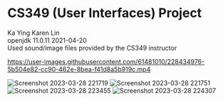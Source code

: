 # CS349 (User Interfaces) Project
Ka Ying Karen Lin<br/>
openjdk 11.0.11 2021-04-20<br/>
Used sound/image files provided by the CS349 instructor

https://user-images.githubusercontent.com/61481010/228434976-5b504e82-cc90-462e-8bea-f41d8a5b919c.mp4

![Screenshot 2023-03-28 221719](https://user-images.githubusercontent.com/61481010/228435026-49b362a3-3d62-462c-87ad-ae585e4acbd1.png)
![Screenshot 2023-03-28 221751](https://user-images.githubusercontent.com/61481010/228435033-a53ad957-15f3-4f28-9378-238b74222a5e.png)
![Screenshot 2023-03-28 223455](https://user-images.githubusercontent.com/61481010/228435030-c6049a6a-92b0-4b63-a30c-4e4588afaab5.png)
![Screenshot 2023-03-28 224307](https://user-images.githubusercontent.com/61481010/228435028-b8a8a8c3-21f0-4659-a66d-82d510c01bdf.png)
